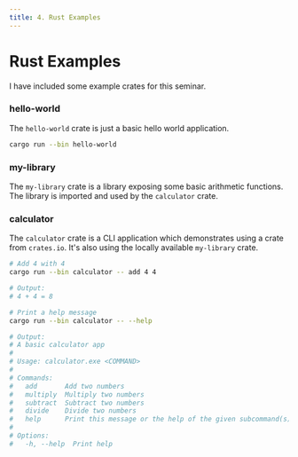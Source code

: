 ```yaml
---
title: 4. Rust Examples
---
```


# Rust Examples
I have included some example crates for this seminar. 

### hello-world
The `hello-world` crate is just a basic hello world application.

```sh
cargo run --bin hello-world
```

### my-library
The `my-library` crate is a library exposing some basic arithmetic functions. The library is imported and used by the `calculator` crate.

### calculator
The `calculator` crate is a CLI application which demonstrates using a crate from `crates.io`. It's also using the locally available `my-library` crate.

```sh
# Add 4 with 4
cargo run --bin calculator -- add 4 4

# Output:
# 4 + 4 = 8

# Print a help message
cargo run --bin calculator -- --help

# Output:
# A basic calculator app
#
# Usage: calculator.exe <COMMAND>
#
# Commands:
#   add       Add two numbers
#   multiply  Multiply two numbers
#   subtract  Subtract two numbers
#   divide    Divide two numbers
#   help      Print this message or the help of the given subcommand(s)
#
# Options:
#   -h, --help  Print help
```
